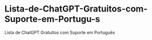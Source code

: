 # Lista-de-ChatGPT-Gratuitos-com-Suporte-em-Portugu-s
Lista de ChatGPT Gratuitos com Suporte em Português
